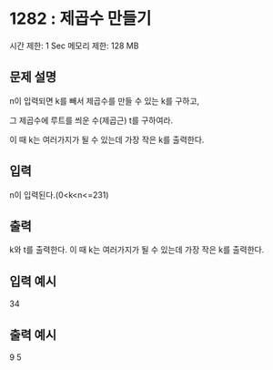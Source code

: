 # 1282 : 제곱수 만들기
시간 제한: 1 Sec  메모리 제한: 128 MB
  
## 문제 설명    
n이 입력되면 k를 빼서 제곱수를 만들 수 있는 k를 구하고,

그 제곱수에 루트를 씌운 수(제곱근) t를 구하여라.

이 때 k는 여러가지가 될 수 있는데 가장 작은 k를 출력한다.

## 입력
n이 입력된다.(0<k<n<=231)

## 출력
k와 t를 출력한다. 이 때 k는 여러가지가 될 수 있는데 가장 작은 k를 출력한다.

## 입력 예시   
34

## 출력 예시
9 5